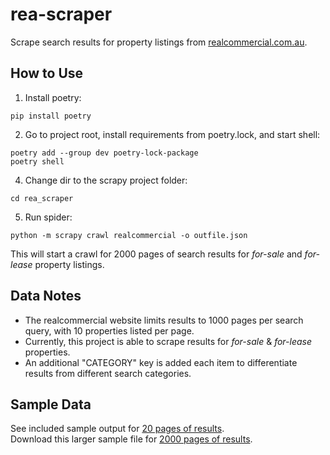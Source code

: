 # rea-scraper
Scrape search results for property listings from <a href="https://realcommercial.com.au">realcommercial.com.au</a>. 

## How to Use
1. Install poetry:
```
pip install poetry
```
2. Go to project root, install requirements from poetry.lock, and start shell:
```
poetry add --group dev poetry-lock-package
poetry shell
```
4. Change dir to the scrapy project folder:
```
cd rea_scraper
```
5. Run spider:
```
python -m scrapy crawl realcommercial -o outfile.json
```
This will start a crawl for 2000 pages of search results for *for-sale* and *for-lease* property listings.

## Data Notes

- The realcommercial website limits results to 1000 pages per search query, with 10 properties listed per page. 
- Currently, this project is able to scrape results for *for-sale* & *for-lease* properties.
- An additional "CATEGORY" key is added each item to differentiate results from different search categories.


## Sample Data
See included sample output for <a href="https://raw.githubusercontent.com/temujin-lampasa/rea-scraper/main/sample_data/sample_data.json"> 20 pages of results</a>. \
Download this larger sample file for <a href='https://drive.google.com/file/d/121G4_4qkMbDrC4HUbSndfXqJD7htSjyL/view?usp=sharing'>2000 pages of results</a>.

